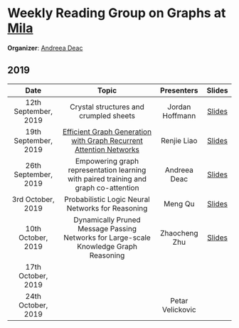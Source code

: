 # Weekly Reading Group on Graphs at [Mila](https://mila.quebec/en/)

**Organizer**: [Andreea Deac](mailto:andreeadeac22@gmail.com)

## 2019

|       Date       | Topic | Presenters | Slides |
|:----------------:|:----------------------------------------:|:----------:|:------:|
|12th September, 2019 | Crystal structures and crumpled sheets | Jordan Hoffmann | [Slides]()
|19th September, 2019 | [Efficient Graph Generation with Graph Recurrent Attention Networks](https://arxiv.org/abs/1910.00760) | Renjie Liao | [Slides](https://drive.google.com/open?id=1QymW1bJYwi-_qa1UAdZkiRFk8Iq8urZX)
|26th September, 2019 | Empowering graph representation learning with paired training and graph co-attention | Andreea Deac | [Slides]()
|3rd October, 2019 | Probabilistic Logic Neural Networks for Reasoning | Meng Qu | [Slides](https://drive.google.com/open?id=1sx9IaWdHFMo07TmcRiBJfCFuuCUjH-y_)
|10th October, 2019 | Dynamically Pruned Message Passing Networks for Large-scale Knowledge Graph Reasoning | Zhaocheng Zhu | [Slides]()
|17th October, 2019 | | |
|24th October, 2019 | | Petar Velickovic|
